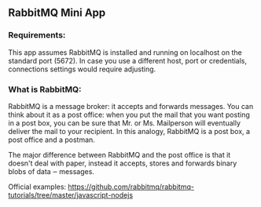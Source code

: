 
## RabbitMQ Mini App

### Requirements:

This app assumes RabbitMQ is installed and running on localhost on the standard port (5672). In case you use a different host, port or credentials, connections settings would require adjusting.

### What is RabbitMQ:

RabbitMQ is a message broker: it accepts and forwards messages. You can think about it as a post office: when you put the mail that you want posting in a post box, you can be sure that Mr. or Ms. Mailperson will eventually deliver the mail to your recipient. In this analogy, RabbitMQ is a post box, a post office and a postman.

The major difference between RabbitMQ and the post office is that it doesn't deal with paper, instead it accepts, stores and forwards binary blobs of data ‒ messages.

Official examples: https://github.com/rabbitmq/rabbitmq-tutorials/tree/master/javascript-nodejs
